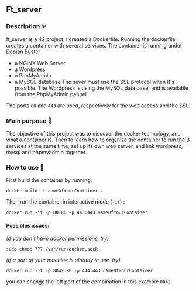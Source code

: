 ## Ft_server

### Description :sparkles:
ft_server is a 42 project, I created a Dockerfile.
Running the dockerfile creates a container with several services. The container is running under Debian Buster
- a NGINX Web Server
- a Wordpress
- a PhpMyAdmin
- a MySQL database
The sever must use the SSL protocol when It's possible.
The Wordpress is using the MySQL data base, and is available from the PhpMyAdmin pannel.

The ports `80` and `443` are used, respectively for the web access and the SSL.

### Main purpose :page_facing_up:
The objective of this project was to discover the docker technology, and what a container is.
Then to learn how to organize the container to run the 3 services at the same time, set up its own web server, and link wordpress, mysql and phpmyadmin together.

### How to use :rocket:

First build the container by running:
```
docker build -t nameOfYourContainer .
```
Then run the container in interactive mode (`-it`) :
```
docker run -it -p 80:80 -p 443:443 nameOfYourContainer
```

#### Possibles issues:
_(if you don't have docker permissions, try)_
```
sudo chmod 777 /var/run/docker.sock
```
_(if a port of your machine is already in use, try)_
```
docker run -it -p 8042:80 -p 444:443 nameOfYourContainer
```
you can change the left port of the combination in this example `8042`.

